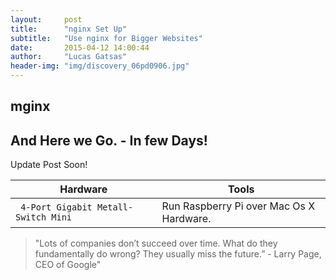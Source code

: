 ```yaml
---
layout:     post
title:      "nginx Set Up"
subtitle:   "Use nginx for Bigger Websites"
date:       2015-04-12 14:00:44
author:     "Lucas Gatsas"
header-img: "img/discovery_06pd0906.jpg"
---
```


<h2 class="section-heading"><strong>mginx</strong> </h2>
<h2 class="section-heading">And Here we Go. - In few Days!</h2>

Update Post Soon!
<table class="table">
        <thead>
          <tr>
            <th>Hardware</th>
            <th id="fadeout-1">Tools</th>
          </tr>
        </thead>
        <tbody>
          <tr>
            <td> <code> 4-Port Gigabit Metall-Switch Mini</code></td>
            <td id="fadeout-1">Run Raspberry Pi over Mac Os X Hardware.</td>
          </tr>
        </tbody>
</table>




<blockquote>
  "Lots of companies don’t succeed over time. What do they fundamentally do wrong? They usually miss the future.” - Larry Page, CEO of Google"
</blockquote>

